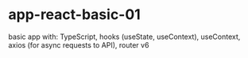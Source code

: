 # app-react-basic-01
basic app with: TypeScript, hooks (useState, useContext), useContext, axios (for async requests to API), router v6
